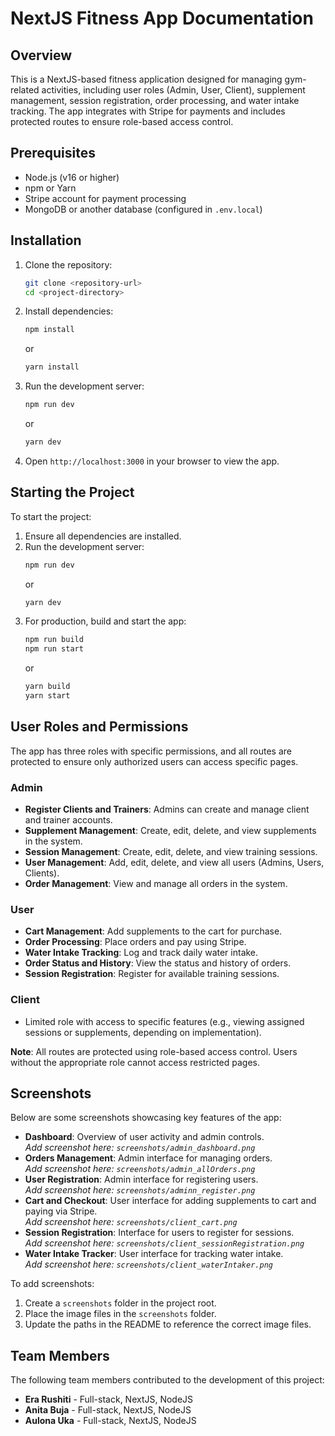 
# NextJS Fitness App Documentation

## Overview
This is a NextJS-based fitness application designed for managing gym-related activities, including user roles (Admin, User, Client), supplement management, session registration, order processing, and water intake tracking. The app integrates with Stripe for payments and includes protected routes to ensure role-based access control.

## Prerequisites
- Node.js (v16 or higher)
- npm or Yarn
- Stripe account for payment processing
- MongoDB or another database (configured in `.env.local`)

## Installation
1. Clone the repository:
   ```bash
   git clone <repository-url>
   cd <project-directory>
   ```
2. Install dependencies:
   ```bash
   npm install
   ```
   or
   ```bash
   yarn install
   ```
3. Run the development server:
   ```bash
   npm run dev
   ```
   or
   ```bash
   yarn dev
   ```
4. Open `http://localhost:3000` in your browser to view the app.

## Starting the Project
To start the project:
1. Ensure all dependencies are installed.
2. Run the development server:
   ```bash
   npm run dev
   ```
   or
   ```bash
   yarn dev
   ```
3. For production, build and start the app:
   ```bash
   npm run build
   npm run start
   ```
   or
   ```bash
   yarn build
   yarn start
   ```

## User Roles and Permissions
The app has three roles with specific permissions, and all routes are protected to ensure only authorized users can access specific pages.

### Admin
- **Register Clients and Trainers**: Admins can create and manage client and trainer accounts.
- **Supplement Management**: Create, edit, delete, and view supplements in the system.
- **Session Management**: Create, edit, delete, and view training sessions.
- **User Management**: Add, edit, delete, and view all users (Admins, Users, Clients).
- **Order Management**: View and manage all orders in the system.

### User
- **Cart Management**: Add supplements to the cart for purchase.
- **Order Processing**: Place orders and pay using Stripe.
- **Water Intake Tracking**: Log and track daily water intake.
- **Order Status and History**: View the status and history of orders.
- **Session Registration**: Register for available training sessions.

### Client
- Limited role with access to specific features (e.g., viewing assigned sessions or supplements, depending on implementation).

**Note**: All routes are protected using role-based access control. Users without the appropriate role cannot access restricted pages.

## Screenshots
Below are some screenshots showcasing key features of the app:

- **Dashboard**: Overview of user activity and admin controls.  
  *Add screenshot here: `screenshots/admin_dashboard.png`*
- **Orders Management**: Admin interface for managing orders.  
  *Add screenshot here: `screenshots/admin_allOrders.png`*
- **User Registration**: Admin interface for registering users.  
  *Add screenshot here: `screenshots/adminn_register.png`*
- **Cart and Checkout**: User interface for adding supplements to cart and paying via Stripe.  
  *Add screenshot here: `screenshots/client_cart.png`*
- **Session Registration**: Interface for users to register for sessions.  
  *Add screenshot here: `screenshots/client_sessionRegistration.png`*
- **Water Intake Tracker**: User interface for tracking water intake.  
  *Add screenshot here: `screenshots/client_waterIntaker.png`*

To add screenshots:
1. Create a `screenshots` folder in the project root.
2. Place the image files in the `screenshots` folder.
3. Update the paths in the README to reference the correct image files.

## Team Members
The following team members contributed to the development of this project:

- **Era Rushiti** - Full-stack, NextJS, NodeJS
- **Anita Buja** - Full-stack, NextJS, NodeJS
- **Aulona Uka** - Full-stack, NextJS, NodeJS
